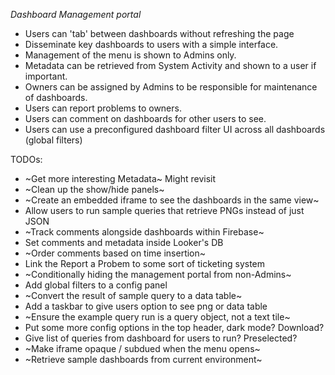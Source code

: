 *Dashboard Management portal*

- Users can 'tab' between dashboards without refreshing the page
- Disseminate key dashboards to users with a simple interface.
- Management of the menu is shown to Admins only.
- Metadata can be retrieved from System Activity and shown to a user if important.
- Owners can be assigned by Admins to be responsible for maintenance of dashboards.
- Users can report problems to owners.
- Users can comment on dashboards for other users to see.
- Users can use a preconfigured dashboard filter UI across all dashboards (global filters)

TODOs:
- ~Get more interesting Metadata~ Might revisit
- ~Clean up the show/hide panels~
- ~Create an embedded iframe to see the dashboards in the same view~
- Allow users to run sample queries that retrieve PNGs instead of just JSON
- ~Track comments alongside dashboards within Firebase~
- Set comments and metadata inside Looker's DB
- ~Order comments based on time insertion~
- Link the Report a Probem to some sort of ticketing system
- ~Conditionally hiding the management portal from non-Admins~
- Add global filters to a config panel
- ~Convert the result of sample query to a data table~
- Add a taskbar to give users option to see png or data table
- ~Ensure the example query run is a query object, not a text tile~
- Put some more config options in the top header, dark mode? Download?
- Give list of queries from dashboard for users to run? Preselected? 
- ~Make iframe opaque / subdued when the menu opens~
- ~Retrieve sample dashboards from current environment~